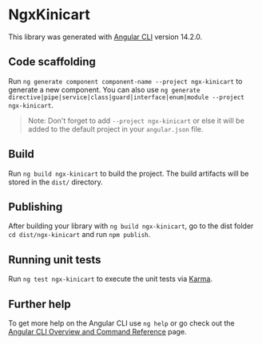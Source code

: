 # NgxKinicart

This library was generated with [Angular CLI](https://github.com/angular/angular-cli) version 14.2.0.

## Code scaffolding

Run `ng generate component component-name --project ngx-kinicart` to generate a new component. You can also use `ng generate directive|pipe|service|class|guard|interface|enum|module --project ngx-kinicart`.
> Note: Don't forget to add `--project ngx-kinicart` or else it will be added to the default project in your `angular.json` file. 

## Build

Run `ng build ngx-kinicart` to build the project. The build artifacts will be stored in the `dist/` directory.

## Publishing

After building your library with `ng build ngx-kinicart`, go to the dist folder `cd dist/ngx-kinicart` and run `npm publish`.

## Running unit tests

Run `ng test ngx-kinicart` to execute the unit tests via [Karma](https://karma-runner.github.io).

## Further help

To get more help on the Angular CLI use `ng help` or go check out the [Angular CLI Overview and Command Reference](https://angular.io/cli) page.
